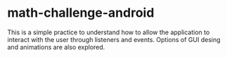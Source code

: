 # math-challenge-android
This is a simple practice to understand how to allow the application to interact with the user through listeners and events. Options of GUI desing and animations are also explored.
